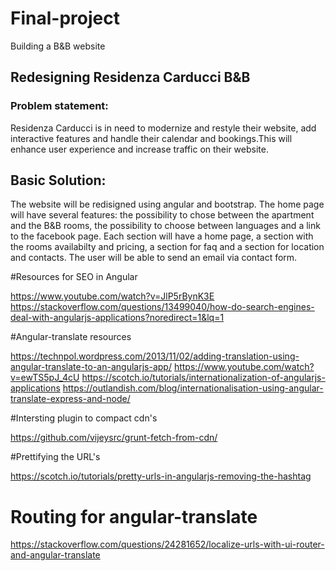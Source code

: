 # Final-project
Building a B&amp;B website

## Redesigning Residenza Carducci B&amp;B

### Problem statement:

Residenza Carducci is in need to modernize and restyle their website, add interactive features and handle their calendar and bookings.This will enhance user experience and increase traffic on their website. 

## Basic Solution:

The website will be redisigned using angular and bootstrap. The home page will have several features: the possibility to chose between the apartment and the B&B rooms, the possibility to choose between languages and a link to the facebook page.
Each section will have a home page, a section with the rooms availabilty and pricing, a section for faq and a section for location and contacts. The user will be able to send an email via contact form. 

#Resources for SEO in Angular 

https://www.youtube.com/watch?v=JlP5rBynK3E
https://stackoverflow.com/questions/13499040/how-do-search-engines-deal-with-angularjs-applications?noredirect=1&lq=1

#Angular-translate resources

https://technpol.wordpress.com/2013/11/02/adding-translation-using-angular-translate-to-an-angularjs-app/
https://www.youtube.com/watch?v=ewTS5pJ_4cU
https://scotch.io/tutorials/internationalization-of-angularjs-applications
https://outlandish.com/blog/internationalisation-using-angular-translate-express-and-node/

#Intersting plugin to compact cdn's

https://github.com/vijeysrc/grunt-fetch-from-cdn/

#Prettifying the URL's 

https://scotch.io/tutorials/pretty-urls-in-angularjs-removing-the-hashtag

# Routing for angular-translate

https://stackoverflow.com/questions/24281652/localize-urls-with-ui-router-and-angular-translate